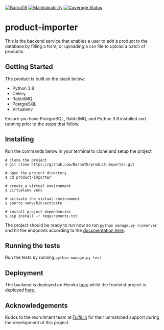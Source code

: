 [![BarnaTB](https://circleci.com/gh/BarnaTB/product-importer.svg?style=shield)](https://circleci.com/gh/BarnaTB/product-importer)  [![Maintainability](https://api.codeclimate.com/v1/badges/15df0093a42d8012885a/maintainability)](https://codeclimate.com/github/BarnaTB/product-importer/maintainability)  [![Coverage Status](https://coveralls.io/repos/github/BarnaTB/product-importer/badge.svg?branch=main)](https://coveralls.io/github/BarnaTB/product-importer?branch=main)

# product-importer
This is the backend service that enables a user to add a product to the database by filling a form, or uploading a csv file to upload a batch of products.

## Getting Started
The product is built on the stack below:

* Python 3.8
* Celery
* RabbitMQ
* PostgreSQL
* Virtualenv

Ensure you have PostgreSQL, RabbitMQ, and Python 3.8 installed and running prior to the steps that follow.

## Installing

Run the commands below in your terminal to clone and setup the project

```shell
# clone the project
$ git clone https://github.com/BarnaTB/product-importer.git

# open the project directory
$ cd product-importer

# create a virtual environment
$ virtualenv venv

# activate the virtual environment
$ source venv/bin/activate

# install project dependencies
$ pip install -r requirements.txt
```

The project should be ready to run now so run `python manage.py runserver` and hit the endpoints according to the [documentation here](https://fulfilproductimporter.herokuapp.com/api/v1/docs/).

## Running the tests
Run the tests by running `python manage.py test`

## Deployment

The backend is deployed on Heroku [here](https://fulfilproductimporter.herokuapp.com) while the frontend project is deployed [here](https://fulfillproductimporter.herokuapp.com).

## Acknowledgements

Kudos to the recruitment team at [Fulfil.io](https://fulfil.io) for their unmatched support during the development of this project.
